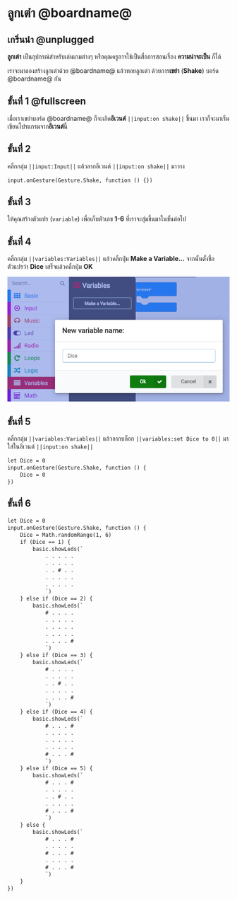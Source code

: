 # ลูกเต๋า @boardname@

## เกริ่นนำ @unplugged
**ลูกเต๋า** เป็นอุปกรณ์สำหรับเล่นเกมต่างๆ หรือคุณครูอาจใช้เป็นสื่อการสอนเรื่อง **ความน่าจะเป็น** ก็ได้

เราจะมาลองสร้างลูกเต๋าด้วย @boardname@ แล้วทอยลูกเต๋า ด้วยการ**เขย่า** (**Shake**) บอร์ด @boardname@ กัน

## ขั้นที่ 1 @fullscreen
เมื่อเราเขย่าบอร์ด @boardname@ ก็จะเกิด**อีเวนต์** ``||input:on shake||`` ขึ้นมา เราก็จะมาเริ่มเขียนโปรแกรมจาก**อีเวนต์**นี้

## ขั้นที่ 2
คลิ้กกลุ่ม ``||input:Input||`` แล้วลากอีเวนต์ ``||input:on shake||`` มาวาง

```blocks
input.onGesture(Gesture.Shake, function () {})
```

## ขั้นที่ 3
ให้คุณสร้างตัวแปร (``variable``) เพื่อเก็บตัวเลข **1-6** ที่เราจะสุ่มขึ้นมาในขั้นต่อไป

## ขั้นที่ 4
คลิ้กกลุ่ม ``||variables:Variables||`` แล้วคลิ้กปุ่ม **Make a Variable...** จากนั้นตั้งชื่อตัวแปรว่า **Dice** เสร็จแล้วคลิ้กปุ่ม **OK**

![Steps to Create Variable](https://github.com/narongporn/microbitTutorial/raw/master/Dice/image/2020-02-15_2120.png)

## ขั้นที่ 5

คลิ้กกลุ่ม ``||variables:Variables||`` แล้วลากบล็อก ``||variables:set Dice to 0||`` มาใส่ในอีเวนต์ ``||input:on shake||``

```blocks
let Dice = 0
input.onGesture(Gesture.Shake, function () {
    Dice = 0
})
```

## ขั้นที่ 6

```blocks
let Dice = 0
input.onGesture(Gesture.Shake, function () {
    Dice = Math.randomRange(1, 6)
    if (Dice == 1) {
        basic.showLeds(`
            . . . . .
            . . . . .
            . . # . .
            . . . . .
            . . . . .
            `)
    } else if (Dice == 2) {
        basic.showLeds(`
            # . . . .
            . . . . .
            . . . . .
            . . . . .
            . . . . #
            `)
    } else if (Dice == 3) {
        basic.showLeds(`
            # . . . .
            . . . . .
            . . # . .
            . . . . .
            . . . . #
            `)
    } else if (Dice == 4) {
        basic.showLeds(`
            # . . . #
            . . . . .
            . . . . .
            . . . . .
            # . . . #
            `)
    } else if (Dice == 5) {
        basic.showLeds(`
            # . . . #
            . . . . .
            . . # . .
            . . . . .
            # . . . #
            `)
    } else {
        basic.showLeds(`
            # . . . #
            . . . . .
            # . . . #
            . . . . .
            # . . . #
            `)
    }
})
```

